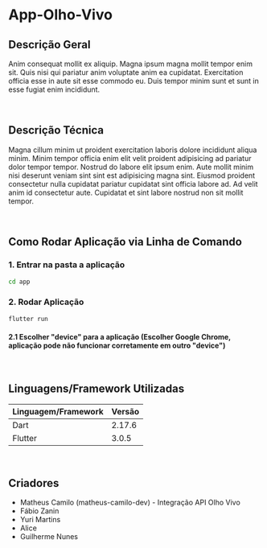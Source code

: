 # App-Olho-Vivo

## Descrição Geral
Anim consequat mollit ex aliquip. Magna ipsum magna mollit tempor enim sit. Quis nisi qui pariatur anim voluptate anim ea cupidatat. Exercitation officia esse in aute sit esse commodo eu. Duis tempor minim sunt et sunt in esse fugiat enim incididunt.

&nbsp;
## Descrição Técnica
Magna cillum minim ut proident exercitation laboris dolore incididunt aliqua minim. Minim tempor officia enim elit velit proident adipisicing ad pariatur dolor tempor tempor. Nostrud do labore elit ipsum enim. Aute mollit minim nisi deserunt veniam sint sint est adipisicing magna sint. Eiusmod proident consectetur nulla cupidatat pariatur cupidatat sint officia labore ad. Ad velit anim id consectetur aute. Cupidatat et sint labore nostrud non sit mollit tempor.

&nbsp;
## Como Rodar Aplicação via Linha de Comando
### 1. Entrar na pasta a aplicação
```cmd
cd app
```
### 2. Rodar Aplicação
```cmd
flutter run
```
#### 2.1 Escolher "device" para a aplicação (Escolher Google Chrome, aplicação pode não funcionar corretamente em outro "device")


&nbsp;
## Linguagens/Framework Utilizadas
| Linguagem/Framework | Versão |
|---|---|
| Dart | 2.17.6 |
| Flutter | 3.0.5 |

&nbsp;
## Criadores
- Matheus Camilo (matheus-camilo-dev) - Integração API Olho Vivo
- Fábio Zanin
- Yuri Martins
- Alice
- Guilherme Nunes